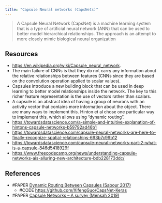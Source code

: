 ```yaml
---
title: "Capsule Neural networks (CapsNets)"
---
```


> A Capsule Neural Network (CapsNet) is a machine learning system that is a type of artificial neural network (ANN) that can be used to better model hierarchical relationships. The approach is an attempt to more closely mimic biological neural organization

## Resources
- https://en.wikipedia.org/wiki/Capsule_neural_network.
- The main failure of CNNs is that they do not carry any information about the relative relationships between features (CNNs since they are based on the convolution operation applied to scalar values).
- Capsules introduce a new building block that can be used in deep learning to better model relationships inside the network. The key to this richer feature representation is the use of vectors rather than scalars.
- A capsule is an abstract idea of having a group of neurons with an activity vector that contains more information about the object. There are many ways to implement this. Hinton et al chose one particular way to implement this, which allows using “dynamic routing”. 
- https://towardsdatascience.com/a-simple-and-intuitive-explanation-of-hintons-capsule-networks-b59792ad46b1
- https://towardsdatascience.com/capsule-neural-networks-are-here-to-finally-recognize-spatial-relationships-693b7c99b12
- https://towardsdatascience.com/capsule-neural-networks-part-2-what-is-a-capsule-846d5418929f
- https://www.freecodecamp.org/news/understanding-capsule-networks-ais-alluring-new-architecture-bdb228173ddc/

## References
- #PAPER [Dynamic Routing Between Capsules (Sabour 2017)](https://arxiv.org/abs/1710.09829)
	- #CODE https://github.com/XifengGuo/CapsNet-Keras
- #PAPER [Capsule Networks – A survey (Mensah 2019)](https://www.sciencedirect.com/science/article/pii/S1319157819309322)


